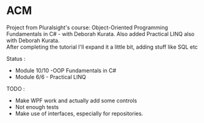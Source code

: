 # ACM
Project from Pluralsight's course: Object-Oriented Programming Fundamentals in C# - with Deborah Kurata. Also added Practical LINQ also with Deborah Kurata. <br /> 
After completing the tutorial I'll expand it a little bit, adding stuff like SQL etc

Status : 
* Module 10/10 -OOP Fundamentals in C#
* Module 6/6 - Practical LINQ

TODO :
* Make WPF work and actually add some controls
* Not enough tests
* Make use of interfaces, especially for repositories.

